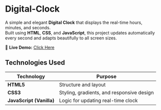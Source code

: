 # Digital-Clock

A simple and elegant **Digital Clock** that displays the real-time hours, minutes, and seconds.  
Built using **HTML**, **CSS**, and **JavaScript**, this project updates automatically every second and adapts beautifully to all screen sizes.

🔗 **Live Demo:** [Click Here](https://mohamedashraf011.github.io/Digital-Clock/)


## Technologies Used

| Technology | Purpose |
|-------------|----------|
| **HTML5** | Structure and layout |
| **CSS3** | Styling, gradients, and responsive design |
| **JavaScript (Vanilla)** | Logic for updating real-time clock |

